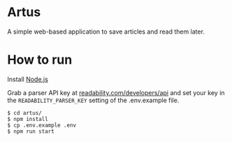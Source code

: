 # Artus

A simple web-based application to save articles and read them later.

# How to run

Install [Node.js](https://nodejs.org)

Grab a parser API key at [readability.com/developers/api](https://readability.com/developers/api)
and set your key in the `READABILITY_PARSER_KEY` setting of the .env.example file.

```shell
$ cd artus/
$ npm install
$ cp .env.example .env
$ npm run start
```
